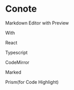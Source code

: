 # Conote

Markdown Editor with Preview 

With

React

Typescript

CodeMirror

Marked

Prism(for Code Highlight)
